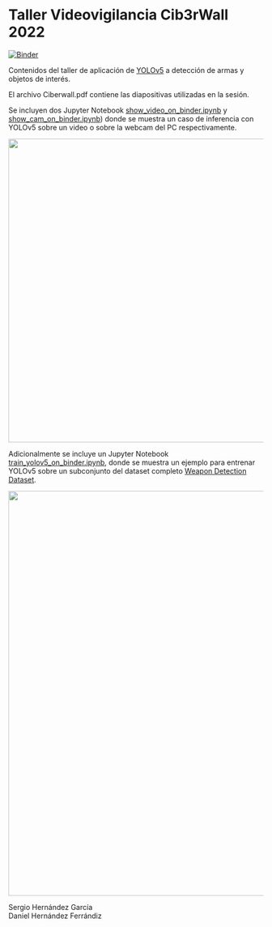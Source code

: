 # Taller Videovigilancia Cib3rWall 2022

[![Binder](https://mybinder.org/badge_logo.svg)](https://mybinder.org/v2/gh/capo-urjc/TallerVideovigilanciaCiberwall2022/HEAD)

Contenidos del taller de aplicación de [YOLOv5](https://github.com/ultralytics/yolov5) a detección de armas y objetos de interés.

El archivo Ciberwall.pdf contiene las diapositivas utilizadas en la sesión.

Se incluyen dos Jupyter Notebook [show_video_on_binder.ipynb](https://github.com/SergioHdezG/TallerVideovigilanciaCiberwall2022/blob/master/show_video_on_binder.ipynb) y [show_cam_on_binder.ipynb](https://github.com/SergioHdezG/TallerVideovigilanciaCiberwall2022/blob/master/show_cam_on_binder.ipynb)) donde se muestra un caso de inferencia con YOLOv5 sobre un video o sobre la webcam del PC respectivamente.

<p align="center"><img src="https://user-images.githubusercontent.com/55389497/173614866-5d70e100-3b1d-4ca6-8c90-0ba70a17cd3d.png" width="600"></p>

Adicionalmente se incluye un Jupyter Notebook [train_yolov5_on_binder.ipynb](https://github.com/SergioHdezG/TallerVideovigilanciaCiberwall2022/blob/master/train_yolov5_on_binder.ipynb), donde se muestra un ejemplo para entrenar YOLOv5 sobre un subconjunto del dataset completo [Weapon Detection Dataset](https://github.com/ari-dasci/OD-WeaponDetection).

<p align="center"><img src="https://user-images.githubusercontent.com/55389497/173614517-b5223453-39fd-42b7-a8c8-d656f365255c.png" width="800"></p>
Sergio Hernández García 
<br />
Daniel Hernández Ferrándiz

